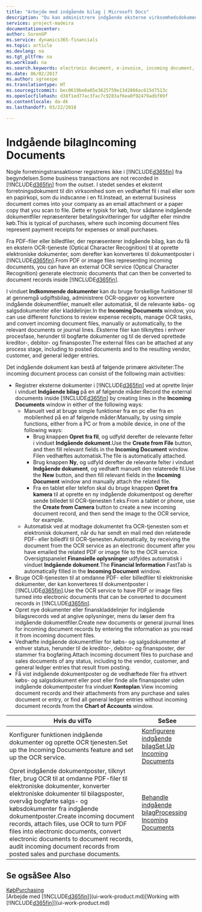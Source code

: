 ```yaml
---
title: "Arbejde med indgående bilag | Microsoft Docs"
description: "Du kan administrere indgående eksterne virksomhedsdokumenter, f.eks. betalingskvitteringer eller PDF-filer, styre OCR-opgaver og konvertere filerne til elektroniske dokumenter og poster i Financials."
services: project-madeira
documentationcenter: 
author: SorenGP
ms.service: dynamics365-financials
ms.topic: article
ms.devlang: na
ms.tgt_pltfrm: na
ms.workload: na
ms.search.keywords: electronic document, e-invoice, incoming document, OCR, ecommerce, document exchange, import invoice
ms.date: 06/02/2017
ms.author: sgroespe
ms.translationtype: HT
ms.sourcegitcommit: bec0619be0a65e3625759e13d2866ac615d7513c
ms.openlocfilehash: d38f1ed77ac3fac7c9283af6ea0f92479adbf89f
ms.contentlocale: da-dk
ms.lasthandoff: 03/22/2018

---
```

# <a name="incoming-documents"></a><span data-ttu-id="6bb75-103">Indgående bilag</span><span class="sxs-lookup"><span data-stu-id="6bb75-103">Incoming Documents</span></span>
<span data-ttu-id="6bb75-104">Nogle forretningstransaktioner registreres ikke i [!INCLUDE[d365fin](includes/d365fin_md.md)] fra begyndelsen.</span><span class="sxs-lookup"><span data-stu-id="6bb75-104">Some business transactions are not recorded in [!INCLUDE[d365fin](includes/d365fin_md.md)] from the outset.</span></span> <span data-ttu-id="6bb75-105">I stedet sendes et eksternt forretningsdokument til din virksomhed som en vedhæftet fil i mail eller som en papirkopi, som du indscanne i en fil.</span><span class="sxs-lookup"><span data-stu-id="6bb75-105">Instead, an external business document comes into your company as an email attachment or a paper copy that you scan to file.</span></span> <span data-ttu-id="6bb75-106">Dette er typisk for køb, hvor sådanne indgående dokumentfiler repræsenterer betalingskvitteringer for udgifter eller mindre køb.</span><span class="sxs-lookup"><span data-stu-id="6bb75-106">This is typical of purchases, where such incoming document files represent payment receipts for expenses or small purchases.</span></span>

<span data-ttu-id="6bb75-107">Fra PDF-filer eller billedfiler, der repræsenterer indgående bilag, kan du få en ekstern OCR-tjeneste (Optical Character Recognition) til at oprette elektroniske dokumenter, som derefter kan konverteres til dokumentposter i [!INCLUDE[d365fin](includes/d365fin_md.md)].</span><span class="sxs-lookup"><span data-stu-id="6bb75-107">From PDF or image files representing incoming documents, you can have an external OCR service (Optical Character Recognition) generate electronic documents that can then be converted to document records inside [!INCLUDE[d365fin](includes/d365fin_md.md)].</span></span>

<span data-ttu-id="6bb75-108">I vinduet **Indkommende dokumenter** kan du bruge forskellige funktioner til at gennemgå udgiftsbilag, administrere OCR-opgaver og konvertere indgående dokumentfiler, manuelt eller automatisk, til de relevante købs- og salgsdokumenter eller kladdelinjer.</span><span class="sxs-lookup"><span data-stu-id="6bb75-108">In the **Incoming Documents** window, you can use different functions to review expense receipts, manage OCR tasks, and convert incoming document files, manually or automatically, to the relevant documents or journal lines.</span></span> <span data-ttu-id="6bb75-109">Eksterne filer kan tilknyttes i enhver procesfase, herunder til bogførte dokumenter og til de derved oprettede kreditor-, debitor- og finansposter.</span><span class="sxs-lookup"><span data-stu-id="6bb75-109">The external files can be attached at any process stage, including to posted documents and to the resulting vendor, customer, and general ledger entries.</span></span>

<span data-ttu-id="6bb75-110">Det indgående dokument kan bestå af følgende primære aktiviteter:</span><span class="sxs-lookup"><span data-stu-id="6bb75-110">The incoming document process can consist of the following main activities:</span></span>

* <span data-ttu-id="6bb75-111">Registrer eksterne dokumenter i [!INCLUDE[d365fin](includes/d365fin_md.md)] ved at oprette linjer i vinduet **Indgående bilag** på en af følgende måder:</span><span class="sxs-lookup"><span data-stu-id="6bb75-111">Record the external documents inside [!INCLUDE[d365fin](includes/d365fin_md.md)] by creating lines in the **Incoming Documents** window in either of the following ways:</span></span>
  * <span data-ttu-id="6bb75-112">Manuelt ved at bruge simple funktioner fra en pc eller fra en mobilenhed på en af følgende måder:</span><span class="sxs-lookup"><span data-stu-id="6bb75-112">Manually, by using simple functions, either from a PC or from a mobile device, in one of the following ways:</span></span>
    * <span data-ttu-id="6bb75-113">Brug knappen **Opret fra fil**, og udfyld derefter de relevante felter i vinduet **Indgående dokument**.</span><span class="sxs-lookup"><span data-stu-id="6bb75-113">Use the **Create from File** button, and then fill relevant fields in the **Incoming Document** window.</span></span> <span data-ttu-id="6bb75-114">Filen vedhæftes automatisk.</span><span class="sxs-lookup"><span data-stu-id="6bb75-114">The file is automatically attached.</span></span>  
    * <span data-ttu-id="6bb75-115">Brug knappen **Ny**, og udfyld derefter de relevante felter i vinduet **Indgående dokument**, og vedhæft manuelt den relaterede fil.</span><span class="sxs-lookup"><span data-stu-id="6bb75-115">Use the **New** button, and then fill relevant fields in the **Incoming Document** window and manually attach the related file.</span></span>
    * <span data-ttu-id="6bb75-116">Fra en tablet eller telefon skal du bruge knappen **Opret fra kamera** til at oprette en ny indgående dokumentpost og derefter sende billedet til OCR-tjenesten f.eks.</span><span class="sxs-lookup"><span data-stu-id="6bb75-116">From a tablet or phone, use the **Create from Camera** button to create a new incoming document record, and then send the image to the OCR service, for example.</span></span>
  * <span data-ttu-id="6bb75-117">Automatisk ved at modtage dokumentet fra OCR-tjenesten som et elektronisk dokument, når du har sendt en mail med den relaterede PDF- eller billedfil til OCR-tjenesten.</span><span class="sxs-lookup"><span data-stu-id="6bb75-117">Automatically, by receiving the document from the OCR service as an electronic document after you have emailed the related PDF or image file to the OCR service.</span></span> <span data-ttu-id="6bb75-118">Oversigtspanelet **Finansielle oplysninger** udfyldes automatisk i vinduet **Indgående dokument**.</span><span class="sxs-lookup"><span data-stu-id="6bb75-118">The **Financial Information** FastTab is automatically filled in the **Incoming Document** window.</span></span>
* <span data-ttu-id="6bb75-119">Bruge OCR-tjenesten til at omdanne PDF- eller billedfiler til elektroniske dokumenter, der kan konverteres til dokumentposter i [!INCLUDE[d365fin](includes/d365fin_md.md)].</span><span class="sxs-lookup"><span data-stu-id="6bb75-119">Use the OCR service to have PDF or image files turned into electronic documents that can be converted to document records in [!INCLUDE[d365fin](includes/d365fin_md.md)].</span></span>
* <span data-ttu-id="6bb75-120">Opret nye dokumenter eller finanskladdelinjer for indgående bilagsrecords ved at angive oplysninger, mens du læser dem fra indgående dokumentfiler.</span><span class="sxs-lookup"><span data-stu-id="6bb75-120">Create new documents or general journal lines for incoming document records by entering the information as you read it from incoming document files.</span></span>
* <span data-ttu-id="6bb75-121">Vedhæfte indgående dokumentfiler for købs- og salgsdokumenter af enhver status, herunder til de kreditor-, debitor- og finansposter, der stammer fra bogføring.</span><span class="sxs-lookup"><span data-stu-id="6bb75-121">Attach incoming document files to purchase and sales documents of any status, including to the vendor, customer, and general ledger entries that result from posting.</span></span>
* <span data-ttu-id="6bb75-122">Få vist indgående dokumentposter og de vedhæftede filer fra ethvert købs- og salgsdokument eller post eller finde alle finansposter uden indgående dokumentposter fra vinduet **Kontoplan**.</span><span class="sxs-lookup"><span data-stu-id="6bb75-122">View incoming document records and their attachments from any purchase and sales document or entry, or find all general ledger entries without incoming document records from the **Chart of Accounts** window.</span></span>

| <span data-ttu-id="6bb75-123">Hvis du vil</span><span class="sxs-lookup"><span data-stu-id="6bb75-123">To</span></span> | <span data-ttu-id="6bb75-124">Se</span><span class="sxs-lookup"><span data-stu-id="6bb75-124">See</span></span> |
| --- | --- |
| <span data-ttu-id="6bb75-125">Konfigurer funktionen indgående dokumenter og oprette OCR tjenesten.</span><span class="sxs-lookup"><span data-stu-id="6bb75-125">Set up the Incoming Documents feature and set up the OCR service.</span></span> |[<span data-ttu-id="6bb75-126">Konfigurere indgående bilag</span><span class="sxs-lookup"><span data-stu-id="6bb75-126">Set Up Incoming Documents</span></span>](across-how-setup-income-documents.md) |
| <span data-ttu-id="6bb75-127">Opret indgående dokumentposter, tilknyt filer, brug OCR til at omdanne PDF-filer til elektroniske dokumenter, konverter elektroniske dokumenter til bilagsposter, overvåg bogførte salgs- og købsdokumenter fra indgående dokumentposter.</span><span class="sxs-lookup"><span data-stu-id="6bb75-127">Create incoming document records, attach files, use OCR to turn PDF files into electronic documents, convert electronic documents to document records, audit incoming document records from posted sales and purchase documents.</span></span> |[<span data-ttu-id="6bb75-128">Behandle indgående bilag</span><span class="sxs-lookup"><span data-stu-id="6bb75-128">Processing Incoming Documents</span></span>](across-process-income-documents.md) |

## <a name="see-also"></a><span data-ttu-id="6bb75-129">Se også</span><span class="sxs-lookup"><span data-stu-id="6bb75-129">See Also</span></span>
[<span data-ttu-id="6bb75-130">Køb</span><span class="sxs-lookup"><span data-stu-id="6bb75-130">Purchasing</span></span>](purchasing-manage-purchasing.md)  
<span data-ttu-id="6bb75-131">[Arbejde med [!INCLUDE[d365fin](includes/d365fin_md.md)]](ui-work-product.md)</span><span class="sxs-lookup"><span data-stu-id="6bb75-131">[Working with [!INCLUDE[d365fin](includes/d365fin_md.md)]](ui-work-product.md)</span></span>

